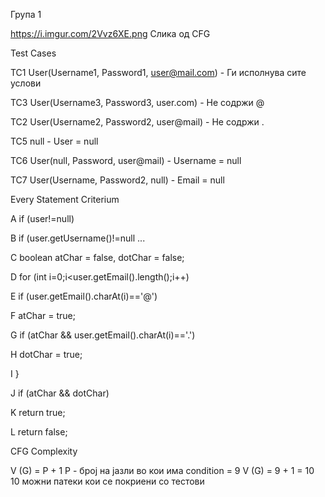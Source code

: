 Група 1

https://i.imgur.com/2Vvz6XE.png Слика од CFG

Test Cases 

TC1 User(Username1, Password1, user@mail.com) - Ги исполнува сите услови

TC3 User(Username3, Password3, user.com) - Не содржи @

TC2 User(Username2, Password2, user@mail) - Не содржи .

TC5 null - User = null

TC6 User(null, Password, user@mail) - Username = null

TC7 User(Username, Password2, null) - Email = null


Every Statement Criterium

A if (user!=null)

B if (user.getUsername()!=null ...

C boolean atChar = false, dotChar = false; 

D for (int i=0;i<user.getEmail().length();i++)

E if (user.getEmail().charAt(i)=='@')

F atChar = true;

G if (atChar && user.getEmail().charAt(i)=='.')

H dotChar = true;

I }

J if (atChar && dotChar)

K return true;

L return false;


CFG Complexity

V (G) = P + 1
P - број на јазли во кои има condition = 9
V (G) = 9 + 1 = 10
10 можни патеки кои се покриени со тестови
